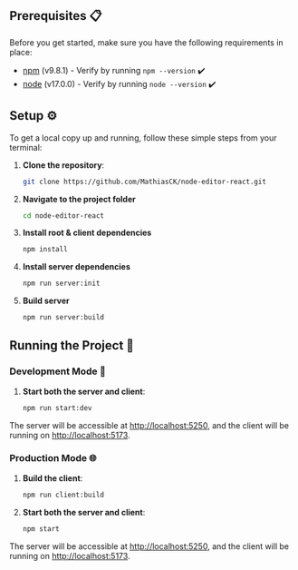 ## Prerequisites 📋

Before you get started, make sure you have the following requirements in place:

- [npm](https://www.npmjs.com/) (v9.8.1) - Verify by running `npm --version` ✔️
- [node](https://nodejs.org/en) (v17.0.0) - Verify by running `node --version` ✔️

## Setup ⚙️

To get a local copy up and running, follow these simple steps from your terminal:

1. **Clone the repository**:

   ```bash
   git clone https://github.com/MathiasCK/node-editor-react.git
   ```

2. **Navigate to the project folder**

   ```bash
   cd node-editor-react
   ```

3. **Install root & client dependencies**

   ```bash
   npm install
   ```

4. **Install server dependencies**

   ```bash
   npm run server:init
   ```

5. **Build server**

   ```bash
   npm run server:build
   ```

## Running the Project 🚀

### Development Mode 🔧

1. **Start both the server and client**:

   ```bash
   npm run start:dev
   ```

The server will be accessible at [http://localhost:5250](http://localhost:5250), and the client will be running on [http://localhost:5173](http://localhost:5173).

### Production Mode 🌐

1. **Build the client**:

   ```bash
   npm run client:build
   ```

2. **Start both the server and client**:

   ```bash
   npm start
   ```

The server will be accessible at [http://localhost:5250](http://localhost:5250), and the client will be running on [http://localhost:5173](http://localhost:5173).
